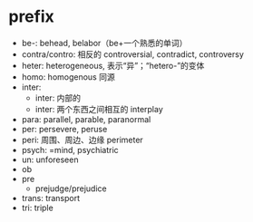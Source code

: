 # prefix

- be-: behead, belabor（be+一个熟悉的单词）
- contra/contro: 相反的 controversial, contradict, controversy
- heter: heterogeneous, 表示“异”；“hetero-”的变体
- homo: homogenous 同源
- inter:
    - inter: 内部的
    - inter: 两个东西之间相互的 interplay
- para: parallel, parable, paranormal
- per: persevere, peruse
- peri: 周围、周边、边缘 perimeter
- psych: =mind, psychiatric
- un: unforeseen
- ob
- pre
    - prejudge/prejudice
- trans: transport
- tri: triple